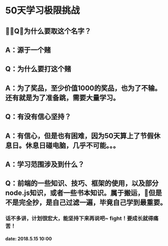 # 50天学习极限挑战

## Q：为什么要取这个名字？

## A：源于一个赌

## Q：为什么要打这个赌

## A：为了奖品，至少价值1000的奖品，也为了不输。还有就是为了准备跳，需要大量学习。

## Q：有没有信心坚持？

## A：有信心，但是也有困难，因为50天算上了节假休息日。休息日碰电脑，几乎不可能。。。

## A：学习范围涉及到什么？

## Q：前端的一些知识、技巧、框架的使用，以及部分node.js知识，或者一些书本知识。属于搬运，但是不是完全抄，是自己过滤一遍，毕竟自己学到最重要。

### 话不多讲，计划很宏大，能坚持下来再说吧~ fight！要成长就得痛苦！

#### date:   2018.5.15  10:00
